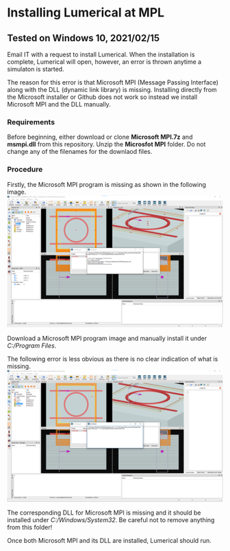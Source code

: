 # Installing Lumerical at MPL

## Tested on Windows 10, 2021/02/15

Email IT with a request to install Lumerical. When the installation is complete, Lumerical will open, however, an error is thrown anytime a simulaton is started.

The reason for this error is that Microsoft MPI (Message Passing Interface) along with the DLL (dynamic link library) is missing. Installing directly from the Microsoft installer or Github does not work so instead we install Microsoft MPI and the DLL manually.

### Requirements ###

Before beginning, either download or clone **Microsoft MPI.7z** and **msmpi.dll** from this repository. Unzip the **Microsfot MPI** folder. Do not change any of the filenames for the downlaod files.

### Procedure ###

Firstly, the Microsoft MPI program is missing as shown in the following image.
![Picture](./missing_Microsoft_MPI.png)

Download a Microsoft MPI program image and manually install it under *C:/Program Files*.

The following error is less obvious as there is no clear indication of what is missing.
![Picture](./missing_DLL.png)

The corresponding DLL for Microsoft MPI is missing and it should be installed under *C:/Windows/System32*. Be careful not to remove anything from this folder!

Once both Microsoft MPI and its DLL are installed, Lumerical should run.